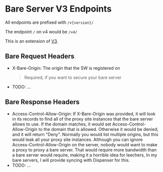 # Bare Server V3 Endpoints

All endpoints are prefixed with `/v{version}/`

The endpoint `/` on v4 would be `/v4/`

This is an extension of [V3](./BareServerV3.md).

## Bare Request Headers

- X-Bare-Origin: The origin that the SW is registered on
  > Required, if you want to secure your bare server
- TODO: ...

## Bare Response Headers

- Access-Control-Allow-Origin: If X-Bare-Origin was provided, it will look in its records to find all of the proxy site instances that the bare server allows to use. If the domain matches, it would set Access-Control-Allow-Origin to the domain that is allowed. Otherwise it would be denied, and it will return "Deny". Normally you would list multiple origins, but this would leak all your proxy site instances. Although you can ignore Access-Control-Allow-Origin on the server, nobody would want to make a proxy to proxy a bare server. That would require more bandwidth than a bare server would require, making it a horrible idea for leechers, In my bare servers, I will provide syncing with Dispenser for this.
- TODO: ...
